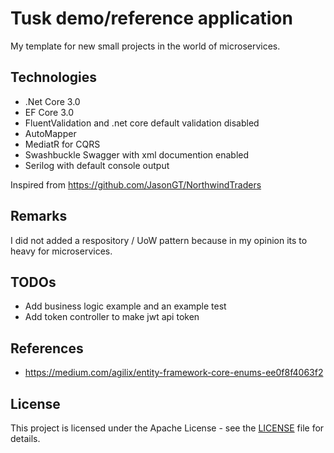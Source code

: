 # Tusk demo/reference application

My template for new small projects in the world of microservices.

## Technologies

* .Net Core 3.0
* EF Core 3.0
* FluentValidation and .net core default validation disabled
* AutoMapper
* MediatR for CQRS
* Swashbuckle Swagger with xml documention enabled
* Serilog with default console output

Inspired from <https://github.com/JasonGT/NorthwindTraders>

## Remarks

I did not added a respository / UoW pattern because in my opinion its to heavy for microservices.

## TODOs

* Add business logic example and an example test
* Add token controller to make jwt api token

## References

* <https://medium.com/agilix/entity-framework-core-enums-ee0f8f4063f2>

## License

This project is licensed under the Apache License - see the [LICENSE](https://github.com/FJuette/tusk-ms/blob/master/LICENSE) file for details.
